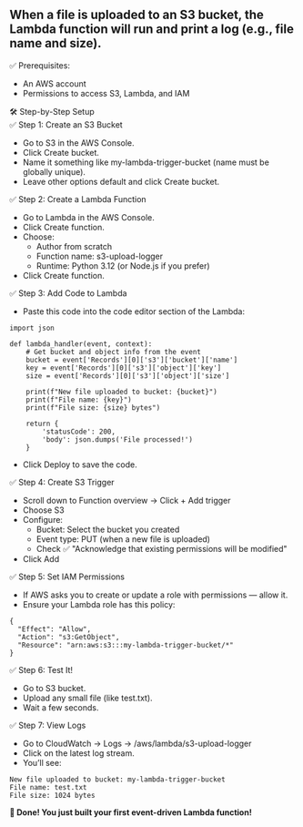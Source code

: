 ## When a file is uploaded to an S3 bucket, the Lambda function will run and print a log (e.g., file name and size).

✅ Prerequisites:  
- An AWS account
- Permissions to access S3, Lambda, and IAM

🛠️ Step-by-Step Setup  
✅ Step 1: Create an S3 Bucket  
- Go to S3 in the AWS Console.
- Click Create bucket.
- Name it something like my-lambda-trigger-bucket (name must be globally unique).
- Leave other options default and click Create bucket.

✅ Step 2: Create a Lambda Function  
- Go to Lambda in the AWS Console.
- Click Create function.
- Choose:
  - Author from scratch
  - Function name: s3-upload-logger
  - Runtime: Python 3.12 (or Node.js if you prefer)
- Click Create function.

✅ Step 3: Add Code to Lambda
- Paste this code into the code editor section of the Lambda:
```
import json

def lambda_handler(event, context):
    # Get bucket and object info from the event
    bucket = event['Records'][0]['s3']['bucket']['name']
    key = event['Records'][0]['s3']['object']['key']
    size = event['Records'][0]['s3']['object']['size']
    
    print(f"New file uploaded to bucket: {bucket}")
    print(f"File name: {key}")
    print(f"File size: {size} bytes")
    
    return {
        'statusCode': 200,
        'body': json.dumps('File processed!')
    }
```
- Click Deploy to save the code.

✅ Step 4: Create S3 Trigger
- Scroll down to Function overview → Click + Add trigger
- Choose S3
- Configure:
  - Bucket: Select the bucket you created
  - Event type: PUT (when a new file is uploaded)
  - Check ✅ "Acknowledge that existing permissions will be modified"
- Click Add

✅ Step 5: Set IAM Permissions
- If AWS asks you to create or update a role with permissions — allow it.
- Ensure your Lambda role has this policy:
```
{
  "Effect": "Allow",
  "Action": "s3:GetObject",
  "Resource": "arn:aws:s3:::my-lambda-trigger-bucket/*"
}
```

✅ Step 6: Test It!
- Go to S3 bucket.
- Upload any small file (like test.txt).
- Wait a few seconds.

✅ Step 7: View Logs
- Go to CloudWatch → Logs → /aws/lambda/s3-upload-logger
- Click on the latest log stream.
- You’ll see:
```
New file uploaded to bucket: my-lambda-trigger-bucket
File name: test.txt
File size: 1024 bytes
```

**🎉 Done! You just built your first event-driven Lambda function!**

